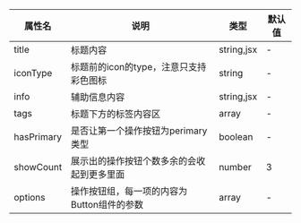 | 属性名        | 说明                       | 类型         | 默认值 |
|------------|--------------------------|------------|-----|
| title      | 标题内容                     | string,jsx | -   |
| iconType   | 标题前的icon的type，注意只支持彩色图标  | string     | -   |
| info       | 辅助信息内容                   | string,jsx | -   |
| tags       | 标题下方的标签内容区               | array      | -   |
| hasPrimary | 是否让第一个操作按钮为perimary类型    | boolean    | -   |
| showCount  | 展示出的操作按钮个数多余的会收起到更多里面    | number     | 3   |
| options    | 操作按钮组，每一项的内容为Button组件的参数 | array      | -   |
